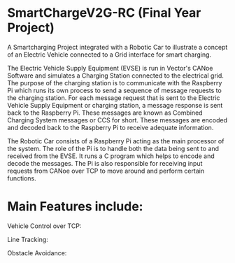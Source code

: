 # SmartChargeV2G-RC (Final Year Project)

A Smartcharging Project integrated with a Robotic Car to illustrate a concept of an Electric Vehicle connected to a Grid interface for smart charging. 



The Electric Vehicle Supply Equipment (EVSE) is run in Vector's CANoe Software and simulates a Charging Station connected to the electrical grid. The purpose of the charging station is to communicate with the Raspberry Pi which runs its own process to send a sequence of message requests to the charging station. For each message request that is sent to the Electric Vehicle Supply Equipment or charging station, a message response is sent back to the Raspberry Pi. These messages are known as Combined Charging System messages or CCS for short. These messages are encoded and decoded back to the Raspberry Pi to receive adequate information.


The Robotic Car consists of a Raspberry Pi acting as the main processor of the system. The role of the Pi is to handle both the data being sent to and received from the EVSE. It runs a C program which helps to encode and decode the messages. The Pi is also responsible for receiving input requests from CANoe over TCP to move around and perform certain functions. 

# Main Features include:

Vehicle Control over TCP:


Line Tracking:


Obstacle Avoidance:
